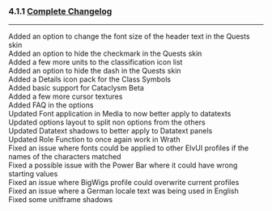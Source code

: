 ### 4.1.1 [Complete Changelog](https://github.com/eltreum0/eltruism/blob/main/Changelog.md)
___
Added an option to change the font size of the header text in the Quests skin  
Added an option to hide the checkmark in the Quests skin  
Added a few more units to the classification icon list  
Added an option to hide the dash in the Quests skin  
Added a Details icon pack for the Class Symbols  
Added basic support for Cataclysm Beta  
Added a few more cursor textures  
Added FAQ in the options  
Updated Font application in Media to now better apply to datatexts  
Updated options layout to split non options from the others  
Updated Datatext shadows to better apply to Datatext panels  
Updated Role Function to once again work in Wrath  
Fixed an issue where fonts could be applied to other ElvUI profiles if the names of the characters matched  
Fixed a possible issue with the Power Bar where it could have wrong starting values  
Fixed an issue where BigWigs profile could overwrite current profiles  
Fixed an issue where a German locale text was being used in English  
Fixed some unitframe shadows
